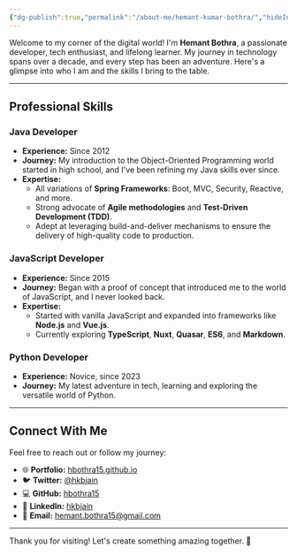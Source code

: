 ```yaml
---
{"dg-publish":true,"permalink":"/about-me/hemant-kumar-bothra/","hideInGraph":true,"noteIcon":""}
---
```


Welcome to my corner of the digital world! I'm **Hemant Bothra**, a passionate developer, tech enthusiast, and lifelong learner. My journey in technology spans over a decade, and every step has been an adventure. Here's a glimpse into who I am and the skills I bring to the table.  

---

## **Professional Skills**  

### **Java Developer**  
- **Experience:** Since 2012  
- **Journey:** My introduction to the Object-Oriented Programming world started in high school, and I've been refining my Java skills ever since.  
- **Expertise:**  
  - All variations of **Spring Frameworks**: Boot, MVC, Security, Reactive, and more.  
  - Strong advocate of **Agile methodologies** and **Test-Driven Development (TDD)**.  
  - Adept at leveraging build-and-deliver mechanisms to ensure the delivery of high-quality code to production.  

### **JavaScript Developer**  
- **Experience:** Since 2015  
- **Journey:** Began with a proof of concept that introduced me to the world of JavaScript, and I never looked back.  
- **Expertise:**  
  - Started with vanilla JavaScript and expanded into frameworks like **Node.js** and **Vue.js**.  
  - Currently exploring **TypeScript**, **Nuxt**, **Quasar**, **ES6**, and **Markdown**.  

### **Python Developer**  
- **Experience:** Novice, since 2023  
- **Journey:** My latest adventure in tech, learning and exploring the versatile world of Python.  

---

## **Connect With Me**  

Feel free to reach out or follow my journey:  

- 🌐 **Portfolio:** [hbothra15.github.io](https://hbothra15.github.io)  
- 🐦 **Twitter:** [@hkbjain](https://twitter.com/hkbjain)  
- 💻 **GitHub:** [hbothra15](https://github.com/hbothra15)  
- 💼 **LinkedIn:** [hkbjain](https://linkedin.com/in/hkbjain)  
- 📧 **Email:** [hemant.bothra15@gmail.com](mailto:hemant.bothra15@gmail.com)  

---

Thank you for visiting! Let's create something amazing together. 🚀  
